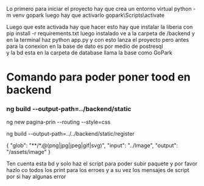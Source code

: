 Lo primero para iniciar el proyecto
hay que crea un entorno  virtual 
python -m venv gopark
luego hay que activarlo
gopark\Scripts\activate

Luego que este activada hay que hacer esto 
hay que instalar la liberia con 
pip install -r requirements.txt
luego instalado ve a la carpeta de 
/backend
y en la terminal haz 
python app.py 
y con esto lanza el proyecto
pero antes 
para la conexion en la base de dato es por medio de postresql  
y la bd esta en la carpeta de database
llama la base como GoPark


# Comando para poder poner tood en backend 
### ng build --output-path=../backend/static

ng new pagina-prin --routing --style=css

ng build --output-path=../../backend/static/register

{
                "glob": "**/*.@(png|jpg|jpeg|gif|svg)",
                "input": "../Image",
                "output": "/assets/image"
              }




Ten cuenta esta bd y solo haz el script para poder subir paquete 
y por favor hazlo co todos los print para los erroes y a su vez los mensajes de script por si hay algunas error 